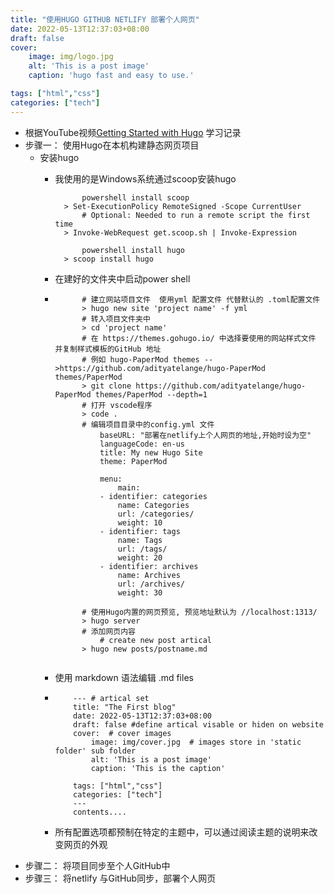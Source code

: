 ```yaml
---
title: "使用HUGO GITHUB NETLIFY 部署个人网页"
date: 2022-05-13T12:37:03+08:00
draft: false
cover:
    image: img/logo.jpg
    alt: 'This is a post image'
    caption: 'hugo fast and easy to use.'

tags: ["html","css"]
categories: ["tech"]
---
```


- 根据YouTube视频[Getting Started with Hugo](https://www.youtube.com/watch?v=hjD9jTi_DQ4&t=2197s) 学习记录
- 步骤一： 使用Hugo在本机构建静态网页项目
	- 安装hugo
		- 我使用的是Windows系统通过scoop安装hugo
			
			        powershell install scoop
			  	> Set-ExecutionPolicy RemoteSigned -Scope CurrentUser 
			  	    # Optional: Needed to run a remote script the first time
			  	> Invoke-WebRequest get.scoop.sh | Invoke-Expression
			  
			        powershell install hugo
			  	> scoop install hugo
			  
		- 在建好的文件夹中启动power shell
		-
		  ``` Hugo workflow
                # 建立网站项目文件  使用yml 配置文件 代替默认的 .toml配置文件 
                > hugo new site 'project name' -f yml
                # 转入项目文件夹中 
                > cd 'project name'
                # 在 https://themes.gohugo.io/ 中选择要使用的网站样式文件 并复制样式模板的GitHub 地址
                # 例如 hugo-PaperMod themes -->https://github.com/adityatelange/hugo-PaperMod themes/PaperMod
                > git clone https://github.com/adityatelange/hugo-PaperMod themes/PaperMod --depth=1
                # 打开 vscode程序
                > code .
                # 编辑项目目录中的config.yml 文件
                    baseURL: "部署在netlify上个人网页的地址,开始时设为空"
                    languageCode: en-us
                    title: My new Hugo Site
                    theme: PaperMod
                    
                    menu:
                        main:
                    - identifier: categories
                        name: Categories
                        url: /categories/
                        weight: 10
                    - identifier: tags
                        name: Tags
                        url: /tags/
                        weight: 20
                    - identifier: archives
                        name: Archives
                        url: /archives/
                        weight: 30
                
                # 使用Hugo内置的网页预览, 预览地址默认为 //localhost:1313/
                > hugo server
                # 添加网页内容
                    # create new post artical
                > hugo new posts/postname.md
		  		  
		  ```
		- 使用 markdown 语法编辑 .md files
		-
		  ```
    		  --- # artical set
    		  title: "The First blog"
    		  date: 2022-05-13T12:37:03+08:00
    		  draft: false #define artical visable or hiden on website
    		  cover:  # cover images
    		      image: img/cover.jpg  # images store in 'static folder' sub folder
    		      alt: 'This is a post image'
    		      caption: 'This is the caption'
    		  
    		  tags: ["html","css"]
    		  categories: ["tech"]
    		  ---
    		  contents....
		  ```
		- 所有配置选项都预制在特定的主题中，可以通过阅读主题的说明来改变网页的外观
- 步骤二： 将项目同步至个人GitHub中
- 步骤三： 将netlify 与GitHub同步，部署个人网页

